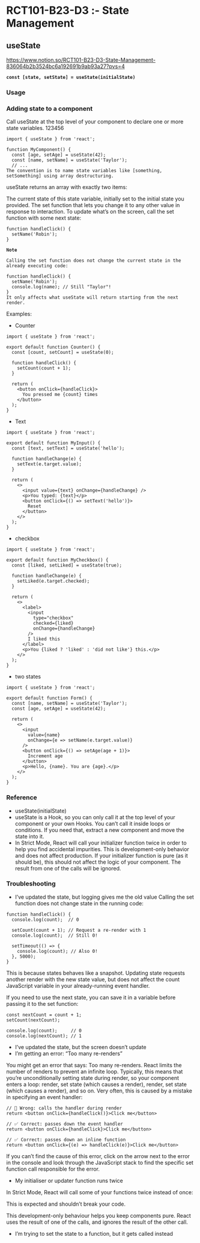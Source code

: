 # RCT101-B23-D3 :- State Management
## **useState**
https://www.notion.so/RCT101-B23-D3-State-Management-836064b2b3524bc6a192691b9ab93a27?pvs=4

**`const [state, setState] = useState(initialState)`**

### **Usage**

### **Adding state to a component**

Call useState at the top level of your component to declare one or more state variables.
123456
```
import { useState } from 'react';

function MyComponent() {
  const [age, setAge] = useState(42);
  const [name, setName] = useState('Taylor');
  // ...
The convention is to name state variables like [something, setSomething] using array destructuring.

```

useState returns an array with exactly two items:

The current state of this state variable, initially set to the initial state you provided. The set function that lets you change it to any other value in response to interaction. To update what’s on the screen, call the set function with some next state:

```
function handleClick() {
  setName('Robin');
}

```

**`Note`**

```
Calling the set function does not change the current state in the already executing code:

function handleClick() {
  setName('Robin');
  console.log(name); // Still "Taylor"!
}
It only affects what useState will return starting from the next render.

```

Examples:

- Counter

```
import { useState } from 'react';

export default function Counter() {
  const [count, setCount] = useState(0);

  function handleClick() {
    setCount(count + 1);
  }

  return (
    <button onClick={handleClick}>
      You pressed me {count} times
    </button>
  );
}

```

- Text

```
import { useState } from 'react';

export default function MyInput() {
  const [text, setText] = useState('hello');

  function handleChange(e) {
    setText(e.target.value);
  }

  return (
    <>
      <input value={text} onChange={handleChange} />
      <p>You typed: {text}</p>
      <button onClick={() => setText('hello')}>
        Reset
      </button>
    </>
  );
}

```

- checkbox

```
import { useState } from 'react';

export default function MyCheckbox() {
  const [liked, setLiked] = useState(true);

  function handleChange(e) {
    setLiked(e.target.checked);
  }

  return (
    <>
      <label>
        <input
          type="checkbox"
          checked={liked}
          onChange={handleChange}
        />
        I liked this
      </label>
      <p>You {liked ? 'liked' : 'did not like'} this.</p>
    </>
  );
}

```

- two states

```
import { useState } from 'react';

export default function Form() {
  const [name, setName] = useState('Taylor');
  const [age, setAge] = useState(42);

  return (
    <>
      <input
        value={name}
        onChange={e => setName(e.target.value)}
      />
      <button onClick={() => setAge(age + 1)}>
        Increment age
      </button>
      <p>Hello, {name}. You are {age}.</p>
    </>
  );
}

```

### **Reference**

- useState(initialState)
- useState is a Hook, so you can only call it at the top level of your component or your own Hooks. You can’t call it inside loops or conditions. If you need that, extract a new component and move the state into it.
- In Strict Mode, React will call your initializer function twice in order to help you find accidental impurities. This is development-only behavior and does not affect production. If your initializer function is pure (as it should be), this should not affect the logic of your component. The result from one of the calls will be ignored.

### **Troubleshooting**

- I’ve updated the state, but logging gives me the old value Calling the set function does not change state in the running code:

```
function handleClick() {
  console.log(count);  // 0

  setCount(count + 1); // Request a re-render with 1
  console.log(count);  // Still 0!

  setTimeout(() => {
    console.log(count); // Also 0!
  }, 5000);
}

```

This is because states behaves like a snapshot. Updating state requests another render with the new state value, but does not affect the count JavaScript variable in your already-running event handler.

If you need to use the next state, you can save it in a variable before passing it to the set function:

```
const nextCount = count + 1;
setCount(nextCount);

console.log(count);     // 0
console.log(nextCount); // 1

```

- I’ve updated the state, but the screen doesn’t update
- I’m getting an error: “Too many re-renders”

You might get an error that says: Too many re-renders. React limits the number of renders to prevent an infinite loop. Typically, this means that you’re unconditionally setting state during render, so your component enters a loop: render, set state (which causes a render), render, set state (which causes a render), and so on. Very often, this is caused by a mistake in specifying an event handler:

```
// 🚩 Wrong: calls the handler during render
return <button onClick={handleClick()}>Click me</button>

// ✅ Correct: passes down the event handler
return <button onClick={handleClick}>Click me</button>

// ✅ Correct: passes down an inline function
return <button onClick={(e) => handleClick(e)}>Click me</button>

```

If you can’t find the cause of this error, click on the arrow next to the error in the console and look through the JavaScript stack to find the specific set function call responsible for the error.

- My initialiser or updater function runs twice

In Strict Mode, React will call some of your functions twice instead of once:

This is expected and shouldn’t break your code.

This development-only behaviour helps you keep components pure. React uses the result of one of the calls, and ignores the result of the other call.

- I’m trying to set the state to a function, but it gets called instead
